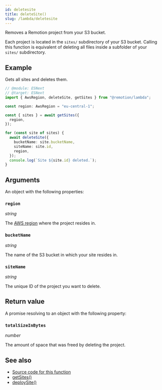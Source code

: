 ```yaml
---
id: deletesite
title: deleteSite()
slug: /lambda/deletesite
---
```


Removes a Remotion project from your S3 bucket.

Each project is located in the `sites/` subdirectory of your S3 bucket. Calling this function is equivalent of deleting all files inside a subfolder of your `sites/` subdirectory.

## Example

Gets all sites and deletes them.

```ts twoslash
// @module: ESNext
// @target: ESNext
import { AwsRegion, deleteSite, getSites } from "@remotion/lambda";

const region: AwsRegion = "eu-central-1";

const { sites } = await getSites({
  region,
});

for (const site of sites) {
  await deleteSite({
    bucketName: site.bucketName,
    siteName: site.id,
    region,
  });
  console.log(`Site ${site.id} deleted.`);
}
```

## Arguments

An object with the following properties:

### `region`

_string_

The [AWS region](/docs/lambda/region-selection) where the project resides in.

### `bucketName`

_string_

The name of the S3 bucket in which your site resides in.

### `siteName`

_string_

The unique ID of the project you want to delete.

## Return value

A promise resolving to an object with the following property:

### `totalSizeInBytes`

_number_

The amount of space that was freed by deleting the project.

## See also

- [Source code for this function](https://github.com/remotion-dev/remotion/blob/main/packages/lambda/src/api/delete-site.ts)
- [getSites()](/docs/lambda/getsites)
- [deploySite()](/docs/lambda/deploysite)
